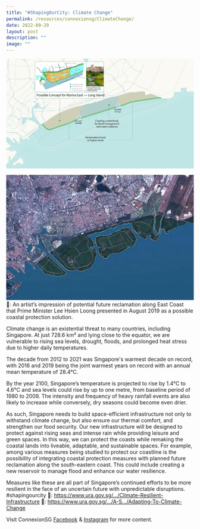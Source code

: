 ```yaml
---
title: "#ShapingOurCity: Climate Change"
permalink: /resources/connexionsg/ClimateChange/
date: 2022-09-29
layout: post
description: ""
image: ""
---
```

![](/images/connexionsg/2022/Climate%201.jpg)

![](/images/connexionsg/2022/Climate%202.jpg)
📸: An artist’s impression of potential future reclamation along East Coast that Prime Minister Lee Hsien Loong presented in August 2019 as a possible coastal protection solution.

Climate change is an existential threat to many countries, including Singapore. At just 728.6 km² and lying close to the equator, we are vulnerable to rising sea levels, drought, floods, and prolonged heat stress due to higher daily temperatures.

The decade from 2012 to 2021 was Singapore's warmest decade on record, with 2016 and 2019 being the joint warmest years on record with an annual mean temperature of 28.4°C.

By the year 2100, Singapore’s temperature is projected to rise by 1.4°C to 4.6°C and sea levels could rise by up to one metre, from baseline period of 1980 to 2009. The intensity and frequency of heavy rainfall events are also likely to increase while conversely, dry seasons could become even drier.

As such, Singapore needs to build space-efficient infrastructure not only to withstand climate change, but also ensure our thermal comfort, and strengthen our food security. Our new infrastructure will be designed to protect against rising seas and intense rain while providing leisure and green spaces. In this way, we can protect the coasts while remaking the coastal lands into liveable, adaptable, and sustainable spaces.
For example, among various measures being studied to protect our coastline is the possibility of integrating coastal protection measures with planned future reclamation along the south-eastern coast. This could include creating a new reservoir to manage flood and enhance our water resilience.

Measures like these are all part of Singapore’s continued efforts to be more resilient in the face of an uncertain future with unpredictable disruptions. #shapingourcity 
🔗: https://www.ura.gov.sg/.../Climate-Resilient-Infrastructure
🔗: https://www.ura.gov.sg/.../A-S.../Adapting-To-Climate-Change

Visit ConnexionSG [Facebook](https://www.facebook.com/ConnexionSG) & [Instagram](https://www.instagram.com/connexionsg/) for more content.

